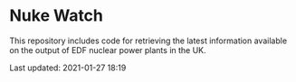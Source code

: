 # Nuke Watch

This repository includes code for retrieving the latest information available on the output of EDF nuclear power plants in the UK.

Last updated: 2021-01-27 18:19